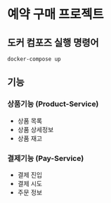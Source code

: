 # 예약 구매 프로젝트

## 도커 컴포즈 실행 명령어
```
docker-compose up
```
## 기능
### 상품기능 (Product-Service)
- 상품 목록
- 상품 상세정보
- 상품 재고
### 결제기능 (Pay-Service)
- 결제 진입
- 결제 시도
- 주문 정보
